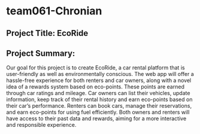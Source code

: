 # team061-Chronian
## Project Title: EcoRide

## Project Summary: 

Our goal for this project is to create EcoRide, a car rental platform that is user-friendly as well as environmentally conscious. The web app will offer a hassle-free experience for both renters and car owners, along with a novel idea of a rewards system based on eco-points. These points are earned through car ratings and mileage. Car owners can list their vehicles, update information, keep track of their rental history and earn eco-points based on their car’s performance. Renters can book cars, manage their reservations, and earn eco-points for using fuel efficiently. Both owners and renters will have access to their past data and rewards, aiming for a more interactive and responsible experience.

